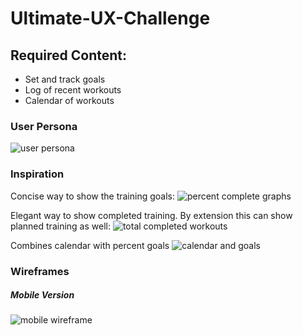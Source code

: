 # Ultimate-UX-Challenge

## Required Content:
* Set and track goals
* Log of recent workouts
* Calendar of workouts

### User Persona
![user persona](https://github.com/anderswood/Ultimate-UX-Challenge/blob/master/images/UserPersona_img.jpg)

### Inspiration
Concise way to show the training goals:
![percent complete graphs](https://github.com/anderswood/Ultimate-UX-Challenge/blob/master/images/groals.png)

Elegant way to show completed training. By extension this can show planned training as well:
![total completed workouts](https://github.com/anderswood/Ultimate-UX-Challenge/blob/master/images/training-log.png)

Combines calendar with percent goals 
![calendar and goals](https://github.com/anderswood/Ultimate-UX-Challenge/blob/master/images/calendar%20and%20goals.png)

### Wireframes
##### Mobile Version
![mobile wireframe](https://github.com/anderswood/Ultimate-UX-Challenge/blob/master/images/wireframe-mobile.jpg)
